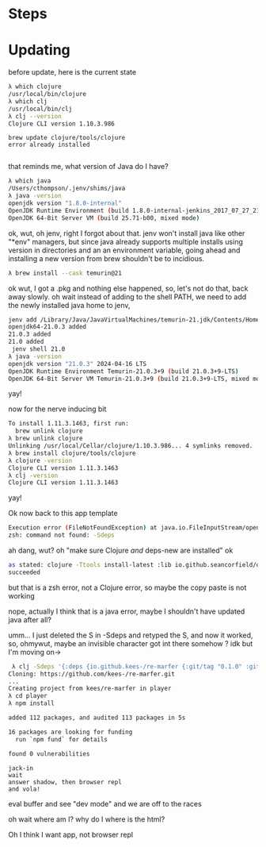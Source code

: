 # Steps


# Updating


before update, here is the current state
```sh
λ which clojure
/usr/local/bin/clojure
λ which clj
/usr/local/bin/clj
λ clj --version
Clojure CLI version 1.10.3.986
```


```
brew update clojure/tools/clojure
error already installed


```

that reminds me, what version of Java do I have?

```sh
λ which java
/Users/cthompson/.jenv/shims/java
λ java -version
openjdk version "1.8.0-internal"
OpenJDK Runtime Environment (build 1.8.0-internal-jenkins_2017_07_27_21_17-b00)
OpenJDK 64-Bit Server VM (build 25.71-b00, mixed mode)
```

ok, wut, oh jenv, right I forgot about that. jenv won't install java like other "*env" managers, but since java already supports multiple installs using version in directories and an an environment variable, going ahead and installing a new version from brew shouldn't be to incidious.

```sh
λ brew install --cask temurin@21
```

ok wut, I got a .pkg and nothing else happened, so, let's not do that, back away slowly.
oh wait instead of adding to the shell PATH, we need to add the newly installed java home to jenv, 

```sh
jenv add /Library/Java/JavaVirtualMachines/temurin-21.jdk/Contents/Home
openjdk64-21.0.3 added
21.0.3 added
21.0 added
 jenv shell 21.0
λ java -version
openjdk version "21.0.3" 2024-04-16 LTS
OpenJDK Runtime Environment Temurin-21.0.3+9 (build 21.0.3+9-LTS)
OpenJDK 64-Bit Server VM Temurin-21.0.3+9 (build 21.0.3+9-LTS, mixed mode)
```
yay!


now for the nerve inducing bit
```sh
To install 1.11.3.1463, first run:
  brew unlink clojure
λ brew unlink clojure
Unlinking /usr/local/Cellar/clojure/1.10.3.986... 4 symlinks removed.
λ brew install clojure/tools/clojure
λ clojure -version
Clojure CLI version 1.11.3.1463
λ clj -version
Clojure CLI version 1.11.3.1463
```

yay!



Ok now back to this app template
```sh
Execution error (FileNotFoundException) at java.io.FileInputStream/open0 (FileInputStream.java:-2).
zsh: command not found: -Sdeps
```

ah dang, wut? oh "make sure Clojure _and_ deps-new are installed" ok


```sh
as stated: clojure -Ttools install-latest :lib io.github.seancorfield/deps-new :as new
succeeded
```

but that is a zsh error, not a Clojure error, so maybe the copy paste is not working


nope, actually I think that is a java error, maybe I shouldn't have updated java after all?

umm... I just deleted the S in -Sdeps and retyped the S, and now it worked, so, ohmywut, maybe an invisible character got int there somehow ? idk but I'm moving on->

```sh
 λ clj -Sdeps '{:deps {io.github.kees-/re-marfer {:git/tag "0.1.0" :git/sha "7e42a3a"}}}' -Tnew create :template kees/re-marfer :name teaforthecat/player
Cloning: https://github.com/kees-/re-marfer.git
...
Creating project from kees/re-marfer in player
λ cd player 
λ npm install

added 112 packages, and audited 113 packages in 5s

16 packages are looking for funding
  run `npm fund` for details

found 0 vulnerabilities
```
 

```emacs-lisp
jack-in
wait
answer shadow, then browser repl
and vola!
```

eval buffer and see "dev mode" and we are off to the races

oh wait where am I? why do I where is the html?

Oh I think I want app, not browser repl


